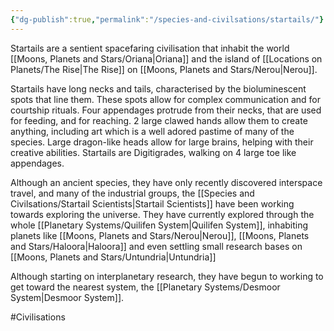 ```yaml
---
{"dg-publish":true,"permalink":"/species-and-civilsations/startails/"}
---
```


Startails are a sentient spacefaring civilisation that inhabit the world [[Moons, Planets and Stars/Oriana\|Oriana]] and the island of [[Locations on Planets/The Rise\|The Rise]] on [[Moons, Planets and Stars/Nerou\|Nerou]].

Startails have long necks and tails, characterised by the bioluminescent spots that line them. These spots allow for complex communication and for courtship rituals.  Four appendages protrude from their necks, that are used for feeding, and for reaching. 2 large clawed hands allow them to create anything, including art which is a well adored pastime of many of the species. Large dragon-like heads allow for large brains, helping with their creative abilities. Startails are Digitigrades, walking on 4 large toe like appendages.

Although an ancient species, they have only recently discovered interspace travel, and many of the industrial groups, the [[Species and Civilsations/Startail Scientists\|Startail Scientists]] have been working towards exploring the universe. They have currently explored through the whole [[Planetary Systems/Quilifen System\|Quilifen System]], inhabiting planets like [[Moons, Planets and Stars/Nerou\|Nerou]], [[Moons, Planets and Stars/Haloora\|Haloora]] and even settling small research bases on [[Moons, Planets and Stars/Untundria\|Untundria]] 

Although starting on interplanetary research, they have begun to working to get toward the nearest system, the [[Planetary Systems/Desmoor System\|Desmoor System]].

#Civilisations 

